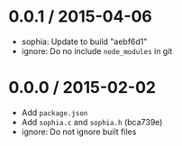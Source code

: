 
0.0.1 / 2015-04-06
==================

  * sophia: Update to build "aebf6d1"
  * ignore: Do no include `node_modules` in git

0.0.0 / 2015-02-02
==================

  * Add `package.json`
  * Add `sophia.c` and `sophia.h` (bca739e)
  * ignore: Do not ignore built files
